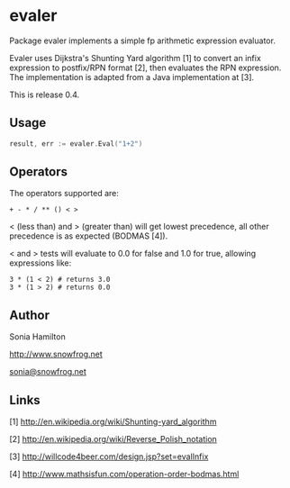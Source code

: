 evaler
======

Package evaler implements a simple fp arithmetic expression evaluator.

Evaler uses Dijkstra's Shunting Yard algorithm [1] to convert an infix
expression to postfix/RPN format [2], then evaluates the RPN expression. The
implementation is adapted from a Java implementation at [3].

This is release 0.4.

Usage
-----

```go
result, err := evaler.Eval("1+2")
```

Operators
---------

The operators supported are:

```+ - * / ** () < >```

< (less than) and > (greater than) will get lowest precedence, all
other precedence is as expected (BODMAS [4]).

< and > tests will evaluate to 0.0 for false and 1.0 for true, allowing
expressions like:

```
3 * (1 < 2) # returns 3.0
3 * (1 > 2) # returns 0.0
```

Author
------

Sonia Hamilton

http://www.snowfrog.net

sonia@snowfrog.net

Links
-----

[1] http://en.wikipedia.org/wiki/Shunting-yard_algorithm

[2] http://en.wikipedia.org/wiki/Reverse_Polish_notation

[3] http://willcode4beer.com/design.jsp?set=evalInfix

[4] http://www.mathsisfun.com/operation-order-bodmas.html

